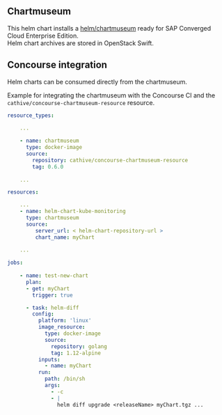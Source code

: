 Chartmuseum
-----------

This helm chart installs a [helm/chartmuseum](https://github.com/helm/chartmuseum) ready for SAP Converged Cloud Enterprise Edition.  
Helm chart archives are stored in OpenStack Swift. 


Concourse integration
---------------------

Helm charts can be consumed directly from the chartmuseum.

Example for integrating the chartmuseum with the Concourse CI and the `cathive/concourse-chartmuseum-resource` resource.


```yaml
resource_types:
    
    ...

    - name: chartmuseum
      type: docker-image
      source:
        repository: cathive/concourse-chartmuseum-resource
        tag: 0.6.0
    
    ...

resources:

    ...
    - name: helm-chart-kube-monitoring
      type: chartmuseum
      source:
         server_url: < helm-chart-repository-url >
         chart_name: myChart
    
    ...

jobs:
    
    - name: test-new-chart
      plan:
      - get: myChart
        trigger: true

      - task: helm-diff
        config:
          platform: 'linux'
          image_resource:
            type: docker-image
            source:
              repository: golang
              tag: 1.12-alpine
          inputs:
            - name: myChart
          run:
            path: /bin/sh
            args:
              - -c
              - |
                helm diff upgrade <releaseName> myChart.tgz ...
```
